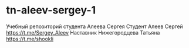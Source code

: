 # tn-aleev-sergey-1
Учебный репозиторий студента Алеева Сергея
Студент Алеев Сергей https://t.me/Sergey_Aleev
Наставник Нижегородцева Татьяна https://t.me/shookli
